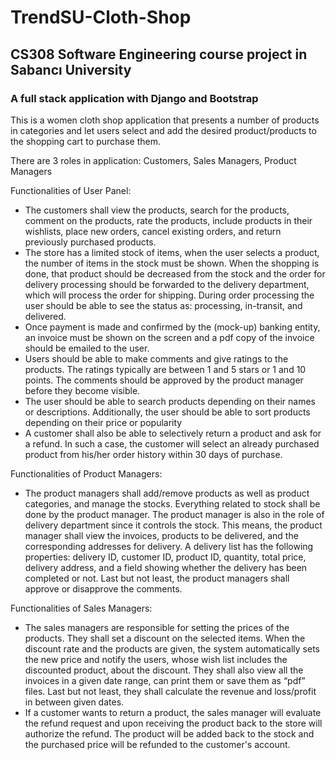 # TrendSU-Cloth-Shop
## CS308 Software Engineering course project in Sabancı University

### A full stack application with Django and Bootstrap

This is a women cloth shop application that presents a number of products in
categories and let users select and add the desired product/products to the shopping
cart to purchase them.

There are 3 roles in application: Customers, Sales Managers, Product Managers


Functionalities of User Panel:
* The customers shall view the products, search for the products, comment on the
products, rate the products, include products in their wishlists, place new orders, cancel
existing orders, and return previously purchased products.
* The store has a limited stock of items, when the user selects a product, the number of
items in the stock must be shown. When the shopping is done, that product should be
decreased from the stock and the order for delivery processing should be forwarded to
the delivery department, which will process the order for shipping. During order
processing the user should be able to see the status as: processing, in-transit, and
delivered.
* Once payment is made and confirmed by the (mock-up) banking entity,
an invoice must be shown on the screen and a pdf copy of the invoice should be emailed
to the user. 
* Users should be able to make comments and give ratings to the products. The ratings
typically are between 1 and 5 stars or 1 and 10 points. The comments should be
approved by the product manager before they become visible. 
* The user should be able to search products depending on their names or descriptions.
Additionally, the user should be able to sort products depending on their price or
popularity
* A customer shall also be able to selectively return a product and ask for a refund. In
such a case, the customer will select an already purchased product from his/her order
history within 30 days of purchase.




Functionalities of Product Managers: 
* The product managers shall add/remove products as well as product categories, and
manage the stocks. Everything related to stock shall be done by the product manager.
The product manager is also in the role of delivery department since it controls the stock.
This means, the product manager shall view the invoices, products to be delivered, and
the corresponding addresses for delivery. A delivery list has the following properties:
delivery ID, customer ID, product ID, quantity, total price, delivery address, and a field
showing whether the delivery has been completed or not. Last but not least, the product
managers shall approve or disapprove the comments. 




Functionalities of Sales Managers: 
* The sales managers are responsible for setting the prices of the products. They shall set
a discount on the selected items. When the discount rate and the products are given, the
system automatically sets the new price and notify the users, whose wish list includes
the discounted product, about the discount. They shall also view all the invoices in a
given date range, can print them or save them as “pdf” files. Last but not least, they shall
calculate the revenue and loss/profit in between given dates.
* If a customer wants to return a product, the sales manager will evaluate the refund request
and upon receiving the product back to the store will authorize the refund. The product
will be added back to the stock and the purchased price will be refunded to the
customer's account.



